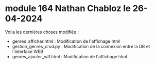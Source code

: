 # module 164 Nathan Chabloz le 26-04-2024

Voila les dernières choses modifiée : 
  - genres_afficher.html : Modification de l'affichage html
  - gestion_genres_crud.py : Modification de la connexion entre la DB et l'interface  WEB
  - genres_ajouter_wtf.html : Modification de l'affichage html
